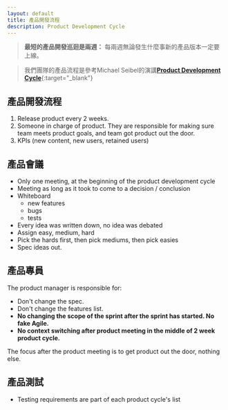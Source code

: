 ```yaml
---
layout: default
title: 產品開發流程
description: Product Development Cycle
---
```


> **最短的產品開發巡迴是兩週：** 每兩週無論發生什麼事新的產品版本一定要上線。

> 我們團隊的產品流程是參考Michael Seibel的演講[**Product Development Cycle**](https://www.youtube.com/watch?v=kzVvjKLdAbk){:target="_blank"}

## 產品開發流程

1. Release product every 2 weeks.
1. Someone in charge of product. They are responsible for making sure team meets product goals, and team got product out the door.
1. KPIs (new content, new users, retained users)

## 產品會議

* Only one meeting, at the beginning of the product development cycle
* Meeting as long as it took to come to a decision / conclusion
* Whiteboard
  * new features
  * bugs
  * tests
* Every idea was written down, no idea was debated
* Assign easy, medium, hard
* Pick the hards first, then pick mediums, then pick easies
* Spec ideas out.

## 產品專員

The product manager is responsible for:

* Don't change the spec.
* Don't change the features list.
* **No changing the scope of the sprint after the sprint has started. No fake Agile.**
* **No context switching after product meeting in the middle of 2 week product cycle.**

The focus after the product meeting is to get product out the door, nothing else.

## 產品測試

* Testing requirements are part of each product cycle's list